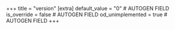 +++
title = "version"
[extra]
default_value = "0" # AUTOGEN FIELD
is_override = false # AUTOGEN FIELD
od_unimplemented = true # AUTOGEN FIELD
+++